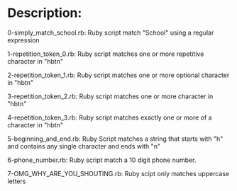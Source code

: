 # Description:

0-simply_match_school.rb: Ruby script match "School" using a regular expression

1-repetition_token_0.rb: Ruby script matches one or more repetitive character in "hbtn"

2-repetition_token_1.rb: Ruby script matches one or more optional character in "hbtn"

3-repetition_token_2.rb: Ruby script matches one or more character in "hbtn"

4-repetition_token_3.rb: Ruby script matches exactly one or more of a character in "hbtn"

5-beginning_and_end.rb: Ruby Script matches a string that starts with "h" and contains any single character and ends with "n"

6-phone_number.rb: Ruby script match a 10 digit phone number.

7-OMG_WHY_ARE_YOU_SHOUTING.rb: Ruby scipt only matches uppercase letters
